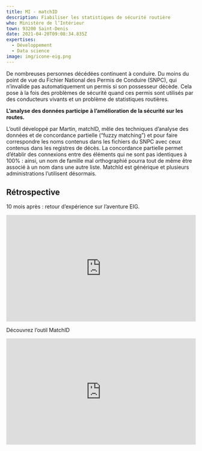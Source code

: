 ```yaml
---
title: MI - matchID
description: Fiabiliser les statistiques de sécurité routière
who: Ministère de l’Intérieur
town: 93200 Saint-Denis
date: 2021-04-20T09:08:34.835Z
expertises:
  - Développement
  - Data science
image: img/icone-eig.png
---
```

De nombreuses personnes décédées continuent à conduire. Du moins du point de vue du Fichier National des Permis de Conduire (SNPC), qui n’invalide pas automatiquement un permis si son possesseur décède. Cela pose à la fois des problèmes de sécurité quand ces permis sont utilisés par des conducteurs vivants et un problème de statistiques routières.

**L’analyse des données participe à l’amélioration de la sécurité sur les routes.**

L’outil développé par Martin, matchID, mêle des techniques d’analyse des données et de concordance partielle (“fuzzy matching”) et pour faire correspondre les noms contenus dans les fichiers du SNPC avec ceux contenus dans les registres de décès. La concordance partielle permet d’établir des connexions entre des éléments qui ne sont pas identiques à 100% : ainsi, un nom de famille mal orthographié pourra tout de même être associé à un nom dans une autre liste. MatchId est générique et plusieurs administrations l’utilisent désormais.

## Rétrospective

10 mois après : retour d’expérience sur l’aventure EIG.

<div style="position:relative;padding-bottom:56.25%;height:0;overflow:hidden;"> <iframe style="width:100%;height:100%;position:absolute;left:0px;top:0px;overflow:hidden" frameborder="0" type="text/html" src="https://www.dailymotion.com/embed/video/x64z39w" width="100%" height="100%" allowfullscreen > </iframe> </div>

Découvrez l’outil MatchID


<div style="position:relative;padding-bottom:56.25%;height:0;overflow:hidden;"> <iframe style="width:100%;height:100%;position:absolute;left:0px;top:0px;overflow:hidden" frameborder="0" type="text/html" src="https://www.dailymotion.com/embed/video/x7okqx1" width="100%" height="100%" allowfullscreen > </iframe> </div>